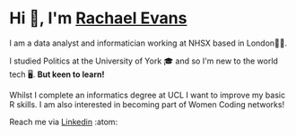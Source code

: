 
<!---
Rachael219/Rachael219 is a ✨ special ✨ repository because its `README.md` (this file) appears on your GitHub profile.
You can click the Preview link to take a look at your changes.
--->

# Hi 👋, I'm [Rachael Evans](https://www.linkedin.com/in/rachael-evans-65a44a169/)

I am a data analyst and informatician working at NHSX based in London👩‍💼. 

I studied Politics at the University of York 🎓 and so I'm new to the world tech 🖥️. **But keen to learn!** 

Whilst I complete an informatics degree at UCL I want to improve my basic R skills. I am also interested in becoming part of Women Coding networks!

Reach me via [Linkedin](https://www.linkedin.com/in/rachael-evans-65a44a169/) :atom:
